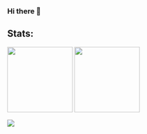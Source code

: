 ### Hi there 👋

## Stats:
<span>
  <img src="https://github-readme-stats.vercel.app/api?username=dezmerek&theme=transparent&show_icons=true&locale=en&layout=compact" height="150">
  <img src="https://github-readme-stats.vercel.app/api/top-langs/?username=dezmerek&theme=transparent&show_icons=true&locale=en&layout=compact" height="150"><br>

  [![](https://visitcount.itsvg.in/api?id=dezmerek&icon=0&color=1)](https://visitcount.itsvg.in)
</span>
  
